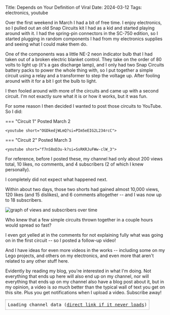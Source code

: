 Title: Depends on Your Definition of Viral
Date: 2024-03-12
Tags: electronics, youtube

Over the first weekend in March I had a bit of free time. I enjoy electronics, so I pulled out an old Snap Circuits kit I had as a kid and started playing around with it. I had the spring-pin connectors in the SC-750 edition, so I started plugging in random components I had from my electronics supplies and seeing what I could make them do.

One of the components was a little NE-2 neon indicator bulb that I had taken out of a broken electric blanket control. They take on the order of 80 volts to light up (it's a gas discharge lamp), and I only had two Snap Circuits battery packs to power the whole thing with, so I put together a simple circuit using a relay and a transformer to step the voltage up. After fooling around with it for a bit I got the bulb to light.

I then fooled around with more of the circuits and came up with a second circuit. I'm not exactly sure what it is or how it works, but it was fun.

For some reason I then decided I wanted to post those circuits to YouTube. So I did:

=== "Circuit 1"
    Posted March 2

    <youtube short="OGDkedjWLmQ?si=PIm5eEIG2L234rcC">

=== "Circuit 2"
    Posted March 3

    <youtube short="f7nS8oD3u-k?si=SsRKRJuFWw-clW_3">

For reference, before I posted these, my channel had only about 200 views total, 10 likes, no comments, and 4 subscribers (2 of which I knew personally).

I completely did not expect what happened next.

Within about two days, those two shorts had gained almost 10,000 views, 120 likes (and 15 dislikes), and 6 comments altogether -- and I was now up to 18 subscribers.

![graph of views and subscribers over time]({attach}youtube_first_viral.png)

Who knew that a few simple circuits thrown together in a couple hours would spread so fast?

I even got yelled at in the comments for not explaining fully what was going on in the first circuit -- so I posted a follow-up video!

<youtube id="chz0rDJs0w4?si=HSCRfigC8TidHDzw" />

And I have ideas for even more videos in the works -- including some on my Lego projects, and others on my electronics, and even more that aren't related to any other stuff here.

Evidently by reading my blog, you're interested in what I'm doing. Not everything that ends up here will also end up on my channel, nor will everything that ends up on my channel also have a blog post about it, but in my opinion, a video is *so* much better than the typical wall of text you get on this site. Plus you get notifications when I upload a video. Subscribe away!

<div class="g-ytsubscribe" style="border:1px dotted gray;font-family:'Ubuntu Mono', monospace;padding:0.5em;display:inline-block" data-channelid="UC0ItNn5WmF7fg9lGjXH50yQ" data-layout="full" data-theme="default" data-count="default">Loading channel data (<a href="https://youtube.com/@dragoncoder047?sub_confirmation=1" target="_blank">direct link if it never loads</a>)</div><script src="https://apis.google.com/js/platform.js"></script>
